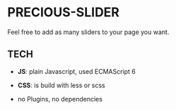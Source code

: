 # PRECIOUS-SLIDER

Feel free to add as many sliders to your page you want.

## TECH
  - **JS**: plain Javascript, used ECMAScript 6
  - **CSS**: is build with less or scss
  
  - no Plugins, no dependencies
